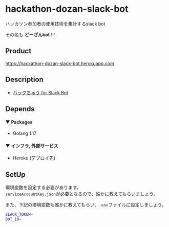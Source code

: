 # hackathon-dozan-slack-bot
ハッカソン参加者の使用技術を集計するslack bot  
  
その名も **どーざんbot** !!!

## Product
https://hackathon-dozan-slack-bot.herokuapp.com

## Description

- [ハックちゅう for Slack Bot](https://topaz.dev/projects/e7e5a03b79924031da7b)

## Depends

#### ▼ Packages

- Golang 1.17

#### ▼ インフラ, 外部サービス

- Heroku (デプロイ先)

## SetUp

環境変数を設定する必要があります。  
`serviceAccountKey.json`が必要となるので、誰かに教えてもらいましょう。  

また、下記の環境変数も誰かに教えてもらい、`.env`ファイルに設定しましょう。

```bash
SLACK_TOKEN=
BOT_ID=
```
